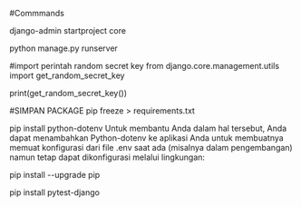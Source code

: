 #Commmands

django-admin startproject core

python manage.py runserver

#import perintah random secret key
from django.core.management.utils import get_random_secret_key

print(get_random_secret_key())

#SIMPAN PACKAGE
pip freeze > requirements.txt

pip install python-dotenv
Untuk membantu Anda dalam hal tersebut, Anda dapat menambahkan Python-dotenv ke aplikasi Anda untuk membuatnya memuat konfigurasi dari file .env saat ada (misalnya dalam pengembangan) namun tetap dapat dikonfigurasi melalui lingkungan:


pip install --upgrade pip

pip install pytest-django